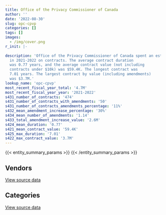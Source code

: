 ```yaml
---
title: Office of the Privacy Commissioner of Canada
author: ''
date: '2022-08-30'
slug: opc-cpvp
categories: []
tags: []
images:
  - /img/cover.png
r_init: |-
  
description: 'Office of the Privacy Commissioner of Canada spent an estimated $4.7M
  in 2021-2022 on contracts. The average contract duration
  was 0.77 years, and the average contract value (not including
  contracts under $10k) was $59.4K. The longest contract was
  7.01 years. The largest contract by value (including amendments)
  was $3.7M.'
lookup_name: 'opc-cpvp'
most_recent_fiscal_year_total: '4.7M'
most_recent_fiscal_year_year: '2021-2022'
s431_number_of_contracts: '474'
s431_number_of_contracts_with_amendments: '50'
s431_number_of_contracts_amendments_percentage: '11%'
s432_mean_amendment_increase_percentage: '30%'
s434_mean_number_of_amendments: '1.14'
s433_total_amendment_increase_value: '2.6M'
s424_mean_duration: '0.77'
s421_mean_contract_value: '59.4K'
s425_max_duration: '7.01'
s422_max_contract_value: '3.7M'
---
```


<script src="/rmarkdown-libs/htmlwidgets/htmlwidgets.js"></script>
<link href="/rmarkdown-libs/datatables-css/datatables-crosstalk.css" rel="stylesheet" />
<script src="/rmarkdown-libs/datatables-binding/datatables.js"></script>
<script src="/rmarkdown-libs/jquery/jquery-3.6.0.min.js"></script>
<link href="/rmarkdown-libs/dt-core-bootstrap/css/dataTables.bootstrap.min.css" rel="stylesheet" />
<link href="/rmarkdown-libs/dt-core-bootstrap/css/dataTables.bootstrap.extra.css" rel="stylesheet" />
<script src="/rmarkdown-libs/dt-core-bootstrap/js/jquery.dataTables.min.js"></script>
<script src="/rmarkdown-libs/dt-core-bootstrap/js/dataTables.bootstrap.min.js"></script>
<link href="/rmarkdown-libs/crosstalk/css/crosstalk.min.css" rel="stylesheet" />
<script src="/rmarkdown-libs/crosstalk/js/crosstalk.min.js"></script>
<script src="/rmarkdown-libs/htmlwidgets/htmlwidgets.js"></script>
<link href="/rmarkdown-libs/datatables-css/datatables-crosstalk.css" rel="stylesheet" />
<script src="/rmarkdown-libs/datatables-binding/datatables.js"></script>
<script src="/rmarkdown-libs/jquery/jquery-3.6.0.min.js"></script>
<link href="/rmarkdown-libs/dt-core-bootstrap/css/dataTables.bootstrap.min.css" rel="stylesheet" />
<link href="/rmarkdown-libs/dt-core-bootstrap/css/dataTables.bootstrap.extra.css" rel="stylesheet" />
<script src="/rmarkdown-libs/dt-core-bootstrap/js/jquery.dataTables.min.js"></script>
<script src="/rmarkdown-libs/dt-core-bootstrap/js/dataTables.bootstrap.min.js"></script>
<link href="/rmarkdown-libs/crosstalk/css/crosstalk.min.css" rel="stylesheet" />
<script src="/rmarkdown-libs/crosstalk/js/crosstalk.min.js"></script>

{{< entity_summary_params >}}
{{< /entity_summary_params >}}

## Vendors

<div id="htmlwidget-1" style="width:100%;height:auto;" class="datatables html-widget"></div>
<script type="application/json" data-for="htmlwidget-1">{"x":{"style":"bootstrap","filter":"none","vertical":false,"data":[["<a href=\"/vendors/acart_communications/\">Acart Communications<\/a>","<a href=\"/vendors/action_personnel_of_ottawa_hull/\">Action Personnel of Ottawa Hull<\/a>","<a href=\"/vendors/advanced_business_interiors/\">Advanced Business Interiors<\/a>","<a href=\"/vendors/advanced_chippewa_technologies/\">Advanced Chippewa Technologies<\/a>","<a href=\"/vendors/altis_human_resources/\">Altis Human Resources<\/a>","<a href=\"/vendors/asokan_business_interiors/\">Asokan Business Interiors<\/a>","<a href=\"/vendors/avi_spl_canada/\">AVI SPL Canada<\/a>","<a href=\"/vendors/bell_canada/\">Bell Canada<\/a>","<a href=\"/vendors/blackberry/\">Blackberry<\/a>","<a href=\"/vendors/cbci_telecom/\">CBCI Telecom<\/a>","<a href=\"/vendors/cdw_canada/\">CDW Canada<\/a>","<a href=\"/vendors/conexsys/\">CONEXSYS<\/a>","<a href=\"/vendors/dell_computer/\">Dell Computer<\/a>","<a href=\"/vendors/deloitte_and_touche/\">Deloitte and Touche<\/a>","<a href=\"/vendors/elsevier/\">Elsevier<\/a>","<a href=\"/vendors/excel_human_resources/\">Excel Human Resources<\/a>","<a href=\"/vendors/fmc_professionals/\">FMC Professionals<\/a>","<a href=\"/vendors/gartner/\">Gartner<\/a>","<a href=\"/vendors/goss_gilroy/\">Goss Gilroy<\/a>","<a href=\"/vendors/graybridge_international_consulting/\">Graybridge International Consulting<\/a>","<a href=\"/vendors/hypertec/\">Hypertec<\/a>","<a href=\"/vendors/integra_networks/\">Integra Networks<\/a>","<a href=\"/vendors/ipss/\">IPSS<\/a>","<a href=\"/vendors/itex/\">ITEX<\/a>","<a href=\"/vendors/kpmg/\">KPMG<\/a>","<a href=\"/vendors/language_research_development_group/\">Language Research Development Group<\/a>","<a href=\"/vendors/lexisnexis_canada/\">LexisNexis Canada<\/a>","<a href=\"/vendors/lionbridge/\">Lionbridge<\/a>","<a href=\"/vendors/lowe_martin_company/\">Lowe Martin Company<\/a>","<a href=\"/vendors/lro_staffing/\">LRO Staffing<\/a>","<a href=\"/vendors/makwa_resourcing/\">Makwa Resourcing<\/a>","<a href=\"/vendors/megalexis_communications/\">Megalexis Communications<\/a>","<a href=\"/vendors/microsoft_canada/\">Microsoft Canada<\/a>","<a href=\"/vendors/mnp/\">MNP<\/a>","<a href=\"/vendors/nisha_techonologies/\">Nisha Techonologies<\/a>","<a href=\"/vendors/nitam_solutions/\">Nitam Solutions<\/a>","<a href=\"/vendors/northern_micro/\">Northern Micro<\/a>","<a href=\"/vendors/optiv_canada_federal/\">Optiv Canada Federal<\/a>","<a href=\"/vendors/qmr/\">QMR<\/a>","<a href=\"/vendors/raymond_chabot_grant_thornton/\">Raymond Chabot Grant Thornton<\/a>","<a href=\"/vendors/risk_sciences_international/\">Risk Sciences International<\/a>","<a href=\"/vendors/samson_and_associates/\">Samson and Associates<\/a>","<a href=\"/vendors/sharp_electronics/\">Sharp Electronics<\/a>","<a href=\"/vendors/softchoice/\">Softchoice<\/a>","<a href=\"/vendors/st_joseph_print_group/\">St Joseph Print Group<\/a>","<a href=\"/vendors/stantec/\">Stantec<\/a>","<a href=\"/vendors/stiff_sentences/\">Stiff Sentences<\/a>","<a href=\"/vendors/teknion/\">Teknion<\/a>","<a href=\"/vendors/telecom_computer_services/\">Telecom Computer Services<\/a>","<a href=\"/vendors/the_aim_group/\">The AIM Group<\/a>","<a href=\"/vendors/the_right_door_consulting/\">The Right Door Consulting<\/a>","<a href=\"/vendors/the_vcan_group/\">The VCAN Group<\/a>","<a href=\"/vendors/totem_offisource/\">Totem Offisource<\/a>","<a href=\"/vendors/trm_technologies/\">TRM Technologies<\/a>","<a href=\"/vendors/turtle_island_staffing/\">Turtle Island Staffing<\/a>"],[24577.5,null,87043.99,218816.22,270045.72,43235.14,null,null,null,292889.68,null,39320.07,null,20457.62,18352.31,159643.27,119230.81,76515.86,null,null,null,12938.12,null,43961.04,null,null,12231.04,99892,17246.25,null,11187,null,16008.68,24995.57,115265.6,null,null,null,null,9772.88,null,null,9968.96,19124.03,16950,14989.45,24860,null,null,236963.56,34505.87,35234.24,null,null,null],[null,38685.33,30536.85,24685.02,113276.16,null,40661.72,null,null,45443.63,18103.73,23751.91,43919.48,44262.01,null,23601.38,41560.46,78803.87,null,null,null,null,24603.01,122417.31,null,2371.13,13590.04,null,null,null,null,null,189268.92,null,230381.24,null,null,32496.69,null,null,null,155257.71,37391.96,22285.83,null,null,24860,14739,5683.01,2514016.42,15306.33,null,22397.13,17673.2,null],[null,39907.82,null,27035.77,62723.88,null,11548.96,79810.59,null,51049.88,24845.83,null,13691.07,null,null,null,null,78803.87,66812.81,null,null,null,42355.99,47532.36,39416.66,37628.87,19605.54,39999.8,null,79937.33,null,8464.26,334774.19,null,188510.13,null,null,25736.09,null,30329.7,39816,6514.01,45575.21,17338.89,null,null,null,83309.19,20240.95,2782611.86,27386.24,null,null,null,null],[null,null,34066.12,62116.53,50111.25,null,null,null,19300.84,13368.26,4598.13,null,80858.5,null,null,null,39768.01,85391.93,null,17283.03,24374.7,22814.18,12323.27,31767.97,null,80000,18563.86,null,28250,null,null,30627.24,193977.01,null,93534.46,56001.75,92992.12,56004.18,12995,95869.73,37290,6812.64,35606.25,25241.37,null,null,null,null,19691.69,2257128.57,6827.8,null,24619.3,null,17860.5]],"container":"<table class=\"table table-striped table-hover row-border order-column display\">\n  <thead>\n    <tr>\n      <th>Vendor<\/th>\n      <th>2018-2019<\/th>\n      <th>2019-2020<\/th>\n      <th>2020-2021<\/th>\n      <th>2021-2022<\/th>\n    <\/tr>\n  <\/thead>\n<\/table>","options":{"order":[[4,"desc"]],"pageLength":10,"autoWidth":true,"columnDefs":[{"targets":1,"render":"function(data, type, row, meta) {\n    return type !== 'display' ? data : DTWidget.formatCurrency(data, \"$\", 2, 3, \",\", \".\", true, null);\n  }"},{"targets":2,"render":"function(data, type, row, meta) {\n    return type !== 'display' ? data : DTWidget.formatCurrency(data, \"$\", 2, 3, \",\", \".\", true, null);\n  }"},{"targets":3,"render":"function(data, type, row, meta) {\n    return type !== 'display' ? data : DTWidget.formatCurrency(data, \"$\", 2, 3, \",\", \".\", true, null);\n  }"},{"targets":4,"render":"function(data, type, row, meta) {\n    return type !== 'display' ? data : DTWidget.formatCurrency(data, \"$\", 2, 3, \",\", \".\", true, null);\n  }"},{"width":"16%","targets":[1,2,3,4]},{"className":"dt-right","targets":[1,2,3,4]}],"orderClasses":false}},"evals":["options.columnDefs.0.render","options.columnDefs.1.render","options.columnDefs.2.render","options.columnDefs.3.render"],"jsHooks":[]}</script>
<p class="text-right">
<a href="https://github.com/GoC-Spending/contracts-data/tree/main/data/out/departments/opc-cpvp/summary_by_fiscal_year_by_vendor.csv" class="source-data-link btn btn-link">View source data</a>
</p>

## Categories

<div id="htmlwidget-2" style="width:100%;height:auto;" class="datatables html-widget"></div>
<script type="application/json" data-for="htmlwidget-2">{"x":{"style":"bootstrap","filter":"none","vertical":false,"data":[["<a href=\"/categories/facilities_and_construction/\">Facilities and construction<\/a>","<a href=\"/categories/office_management/\">Office management<\/a>","<a href=\"/categories/professional_services/\">Professional services<\/a>","<a href=\"/categories/information_technology/\">Information technology<\/a>","<a href=\"/categories/medical/\">Medical<\/a>","<a href=\"/categories/industrial_products_and_services/\">Industrial products and services<\/a>","<a href=\"/categories/security_and_protection/\">Security and protection<\/a>","<a href=\"/categories/human_capital/\">Human capital<\/a>"],[null,248846.18,1495932.44,2334368.24,null,428.8,20878.41,171518],[null,143490.95,2216424.87,4039740.46,null,21991.32,17106.04,121201.35],[null,189743.91,1771484.04,4111455.68,24860,null,null,189980.3],[10599.21,252861.68,989005.54,3270997.22,null,null,null,191901.98]],"container":"<table class=\"table table-striped table-hover row-border order-column display\">\n  <thead>\n    <tr>\n      <th>Category<\/th>\n      <th>2018-2019<\/th>\n      <th>2019-2020<\/th>\n      <th>2020-2021<\/th>\n      <th>2021-2022<\/th>\n    <\/tr>\n  <\/thead>\n<\/table>","options":{"order":[[4,"desc"]],"dom":"t","pageLength":30,"autoWidth":true,"columnDefs":[{"targets":1,"render":"function(data, type, row, meta) {\n    return type !== 'display' ? data : DTWidget.formatCurrency(data, \"$\", 2, 3, \",\", \".\", true, null);\n  }"},{"targets":2,"render":"function(data, type, row, meta) {\n    return type !== 'display' ? data : DTWidget.formatCurrency(data, \"$\", 2, 3, \",\", \".\", true, null);\n  }"},{"targets":3,"render":"function(data, type, row, meta) {\n    return type !== 'display' ? data : DTWidget.formatCurrency(data, \"$\", 2, 3, \",\", \".\", true, null);\n  }"},{"targets":4,"render":"function(data, type, row, meta) {\n    return type !== 'display' ? data : DTWidget.formatCurrency(data, \"$\", 2, 3, \",\", \".\", true, null);\n  }"},{"width":"16%","targets":[1,2,3,4]},{"className":"dt-right","targets":[1,2,3,4]}],"orderClasses":false,"lengthMenu":[10,25,30,50,100]}},"evals":["options.columnDefs.0.render","options.columnDefs.1.render","options.columnDefs.2.render","options.columnDefs.3.render"],"jsHooks":[]}</script>
<p class="text-right">
<a href="https://github.com/GoC-Spending/contracts-data/tree/main/data/out/departments/opc-cpvp/summary_by_fiscal_year_by_category.csv" class="source-data-link btn btn-link">View source data</a>
</p>
